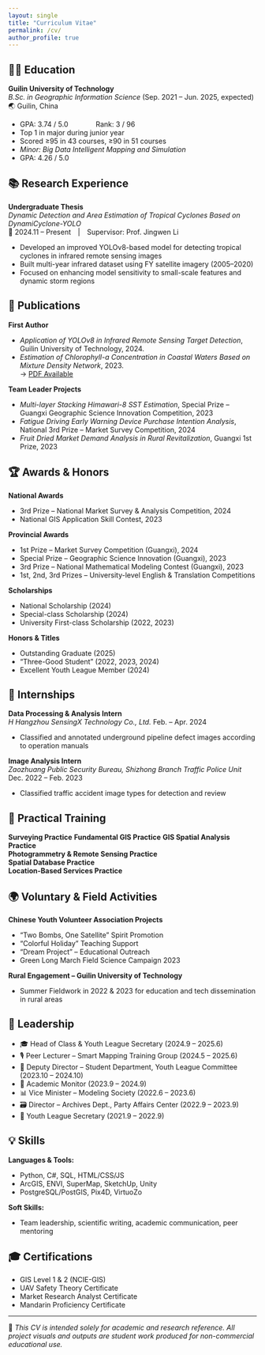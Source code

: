 ```yaml
---
layout: single
title: "Curriculum Vitae"
permalink: /cv/
author_profile: true
---
```


## 🧑‍🎓 Education

**Guilin University of Technology**  
*B.Sc. in Geographic Information Science* (Sep. 2021 – Jun. 2025, expected)  
🌏 Guilin, China    
- GPA: 3.74 / 5.0    Rank: 3 / 96  
- Top 1 in major during junior year  
- Scored ≥95 in 43 courses, ≥90 in 51 courses  
- *Minor: Big Data Intelligent Mapping and Simulation*
- GPA: 4.26 / 5.0
  
## 📚 Research Experience

**Undergraduate Thesis**  
*Dynamic Detection and Area Estimation of Tropical Cyclones Based on DynamiCyclone-YOLO*  
📅 2024.11 – Present | Supervisor: Prof. Jingwen Li  
- Developed an improved YOLOv8-based model for detecting tropical cyclones in infrared remote sensing images  
- Built multi-year infrared dataset using FY satellite imagery (2005–2020)  
- Focused on enhancing model sensitivity to small-scale features and dynamic storm regions  

## 📑 Publications

**First Author**  
- *Application of YOLOv8 in Infrared Remote Sensing Target Detection*, Guilin University of Technology, 2024.  
- *Estimation of Chlorophyll-a Concentration in Coastal Waters Based on Mixture Density Network*, 2023.  
  → [PDF Available](/files/paper1.pdf)

**Team Leader Projects**  
- *Multi-layer Stacking Himawari-8 SST Estimation*, Special Prize – Guangxi Geographic Science Innovation Competition, 2023  
- *Fatigue Driving Early Warning Device Purchase Intention Analysis*, National 3rd Prize – Market Survey Competition, 2024  
- *Fruit Dried Market Demand Analysis in Rural Revitalization*, Guangxi 1st Prize, 2023  

## 🏆 Awards & Honors

**National Awards**  
- 3rd Prize – National Market Survey & Analysis Competition, 2024  
- National GIS Application Skill Contest, 2023  

**Provincial Awards**  
- 1st Prize – Market Survey Competition (Guangxi), 2024  
- Special Prize – Geographic Science Innovation (Guangxi), 2023  
- 3rd Prize – National Mathematical Modeling Contest (Guangxi), 2023  
- 1st, 2nd, 3rd Prizes – University-level English & Translation Competitions  

**Scholarships**  
- National Scholarship (2024)
- Special-class Scholarship (2024)  
- University First-class Scholarship (2022, 2023)  


**Honors & Titles**  
- Outstanding Graduate (2025)  
- “Three-Good Student” (2022, 2023, 2024)  
- Excellent Youth League Member (2024)

## 💼 Internships

**Data Processing & Analysis Intern**  
*H Hangzhou SensingX Technology Co., Ltd.*  Feb. – Apr. 2024  
- Classified and annotated underground pipeline defect images according to operation manuals  

**Image Analysis Intern**  
*Zaozhuang Public Security Bureau, Shizhong Branch Traffic Police Unit*   Dec. 2022 – Feb. 2023  
- Classified traffic accident image types for detection and review  

## 🧪 Practical Training

**Surveying Practice**
**Fundamental GIS Practice** 
**GIS Spatial Analysis Practice**  
**Photogrammetry & Remote Sensing Practice**  
**Spatial Database Practice**  
**Location-Based Services Practice**  

## 🌍 Voluntary & Field Activities

**Chinese Youth Volunteer Association Projects**  
- “Two Bombs, One Satellite” Spirit Promotion  
- “Colorful Holiday” Teaching Support  
- “Dream Project” – Educational Outreach  
- Green Long March Field Science Campaign 2023  

**Rural Engagement – Guilin University of Technology**  
- Summer Fieldwork in 2022 & 2023 for education and tech dissemination in rural areas  

## 👥 Leadership

- 🎓 Head of Class & Youth League Secretary (2024.9 – 2025.6)  
- 🎙 Peer Lecturer – Smart Mapping Training Group (2024.5 – 2025.6)  
- 🎯 Deputy Director – Student Department, Youth League Committee (2023.10 – 2024.10)  
- 📘 Academic Monitor (2023.9 – 2024.9)  
- 📊 Vice Minister – Modeling Society (2022.6 – 2023.6)  
- 🗃️ Director – Archives Dept., Party Affairs Center (2022.9 – 2023.9)  
- 🌱 Youth League Secretary (2021.9 – 2022.9)  

## 💡 Skills

**Languages & Tools:**  
- Python, C#, SQL, HTML/CSS/JS  
- ArcGIS, ENVI, SuperMap, SketchUp, Unity  
- PostgreSQL/PostGIS, Pix4D, VirtuoZo  

**Soft Skills:**  
- Team leadership, scientific writing, academic communication, peer mentoring  

## 🎓 Certifications

- GIS Level 1 & 2 (NCIE-GIS)  
- UAV Safety Theory Certificate  
- Market Research Analyst Certificate  
- Mandarin Proficiency Certificate  

---

📄 *This CV is intended solely for academic and research reference. All project visuals and outputs are student work produced for non-commercial educational use.*
